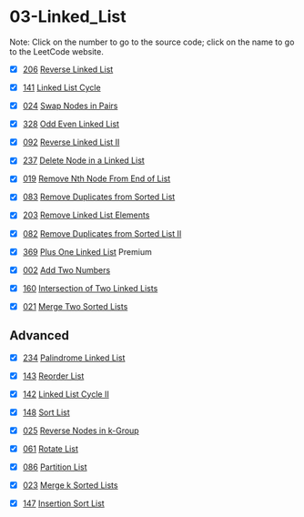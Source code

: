 # 03-Linked_List
Note: Click on the number to go to the source code; click on the name to go to the LeetCode website.

- [x] [206](206_Reverse_Linked_List.cpp) [Reverse Linked List](https://leetcode.com/problems/reverse-linked-list/description/)

- [x] [141](141_Linked_List_Cycle.cpp) [Linked List Cycle](https://leetcode.com/problems/linked-list-cycle/description/)

- [x] [024](024_Swap_Nodes_in_Pairs.cpp) [Swap Nodes in Pairs](https://leetcode.com/problems/swap-nodes-in-pairs/description/)

- [x] [328](328_Odd_Even_Linked_List.cpp) [Odd Even Linked List](https://leetcode.com/problems/odd-even-linked-list/description/)

- [x] [092](092_Reverse_Linked_List_II.cpp) [Reverse Linked List II](https://leetcode.com/problems/reverse-linked-list-ii/description/)

- [x] [237](237_Delete_Node_in_a_Linked_List.cpp) [Delete Node in a Linked List](https://leetcode.com/problems/delete-node-in-a-linked-list/description/)

- [x] [019](019_Remove_Nth_Node_From_End_of_List.cpp) [Remove Nth Node From End of List](https://leetcode.com/problems/remove-nth-node-from-end-of-list/description/)

- [x] [083](083_Remove_Duplicates_from_Sorted_List.cpp) [Remove Duplicates from Sorted List](https://leetcode.com/problems/remove-duplicates-from-sorted-list/description/)

- [x] [203](203_Remove_Linked_List_Elements.cpp) [Remove Linked List Elements](https://leetcode.com/problems/remove-linked-list-elements/description/)

- [x] [082](082_Remove_Duplicates_from_Sorted_List_II.cpp) [Remove Duplicates from Sorted List II](https://leetcode.com/problems/remove-duplicates-from-sorted-list-ii/description/)

- [x] [369](369_Plus_One_Linked_List.cpp) [Plus One Linked List](https://leetcode.com/problems/plus-one-linked-list/description/) Premium

- [x] [002](002_Add_Two_Numbers.cpp) [Add Two Numbers](https://leetcode.com/problems/add-two-numbers/description/)

- [x] [160](160_Intersection_of_Two_Linked_Lists.cpp) [Intersection of Two Linked Lists](https://leetcode.com/problems/intersection-of-two-linked-lists/description/)

- [x] [021](021_Merge_Two_Sorted_Lists.cpp) [Merge Two Sorted Lists](https://leetcode.com/problems/merge-two-sorted-lists/description/)

## Advanced

- [x] [234](234_Palindrome_Linked_List.cpp) [Palindrome Linked List](https://leetcode.com/problems/palindrome-linked-list/description/)

- [x] [143](143_Reorder_List.cpp) [Reorder List](https://leetcode.com/problems/reorder-list/description/)

- [x] [142](142_Linked_List_Cycle_II.cpp) [Linked List Cycle II](https://leetcode.com/problems/linked-list-cycle-ii/description/)

- [x] [148](148_Sort_List.cpp) [Sort List](https://leetcode.com/problems/sort-list/description/)

- [x] [025](025_Reverse_Nodes_in_k-Group.cpp) [Reverse Nodes in k-Group](https://leetcode.com/problems/reverse-nodes-in-k-group/description/)

- [x] [061](061_Rotate_List.cpp) [Rotate List](https://leetcode.com/problems/rotate-list/description/)

- [x] [086](086_Partition_List.cpp) [Partition List](https://leetcode.com/problems/partition-list/description/)

- [x] [023](023_Merge_k_Sorted_Lists.cpp) [Merge k Sorted Lists](https://leetcode.com/problems/merge-k-sorted-lists/description/)

- [x] [147](147_Insertion_Sort_List.cpp) [Insertion Sort List](https://leetcode.com/problems/insertion-sort-list/description/)
